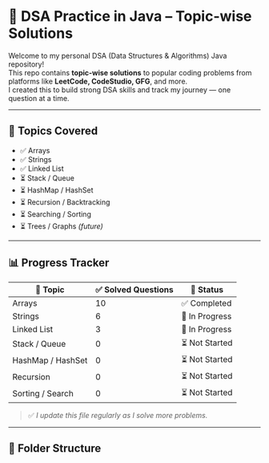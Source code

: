 # 🧠 DSA Practice in Java – Topic-wise Solutions

Welcome to my personal DSA (Data Structures & Algorithms) Java repository!  
This repo contains **topic-wise solutions** to popular coding problems from platforms like **LeetCode, CodeStudio, GFG**, and more.  
I created this to build strong DSA skills and track my journey — one question at a time.

---

## 🚀 Topics Covered

- ✅ Arrays
- ✅ Strings
- ✅ Linked List
- ⏳ Stack / Queue
- ⏳ HashMap / HashSet
- ⏳ Recursion / Backtracking
- ⏳ Searching / Sorting
- ⏳ Trees / Graphs *(future)*

---

## 📊 Progress Tracker

| 📂 Topic          | ✅ Solved Questions | 🔄 Status       |
|-------------------|---------------------|-----------------|
| Arrays            | 10                  | ✅ Completed     |
| Strings           | 6                   | 🔄 In Progress   |
| Linked List       | 3                   | 🔄 In Progress   |
| Stack / Queue     | 0                   | ⏳ Not Started   |
| HashMap / HashSet | 0                   | ⏳ Not Started   |
| Recursion         | 0                   | ⏳ Not Started   |
| Sorting / Search  | 0                   | ⏳ Not Started   |

> ✅ *I update this file regularly as I solve more problems.*

---

## 📁 Folder Structure

